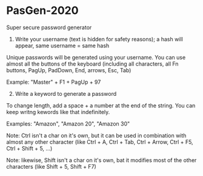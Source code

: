 # PasGen-2020
Super secure password generator

1) Write your username (text is hidden for safety reasons); a hash will appear, same username = same hash

Unique passwords will be generated using your username.
You can use almost all the buttons of the keyboard (including all characters, all Fn buttons, PagUp, PadDown, End, arrows, Esc, Tab)

Example: "Master" + F1 + PagUp + 97

2) Write a keyword to generate a password

To change length, add a space + a number at the end of the string.
You can keep writng kewords like that indefinitely.

Examples: "Amazon", "Amazon 20", "Amazon 30"


Note: Ctrl isn't a char on it's own, but it can be used in combination with almost any other character 
(like Ctrl + A, Ctrl + Tab, Ctrl + Arrow, Ctrl + F5, Ctrl + Shift + 5, ...)

Note: likewise, Shift isn't a char on it's own, bat it modifies most of the other characters
(like Shift + 5, Shift + F7)
